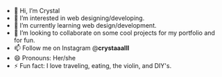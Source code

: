 - 👋 Hi, I’m Crystal
- 👀 I’m interested in web designing/developing.
- 🌱 I’m currently learning web design/development.
- 💞️ I’m looking to collaborate on some cool projects for my portfolio and for fun.
- 📫 Follow me on Instagram @__crystaaalll__
- 😄 Pronouns: Her/she
- ⚡ Fun fact: I love traveling, eating, the violin, and DIY's.

<!---
Crystals04/Crystals04 is a ✨ special ✨ repository because its `README.md` (this file) appears on your GitHub profile.
You can click the Preview link to take a look at your changes.
--->
